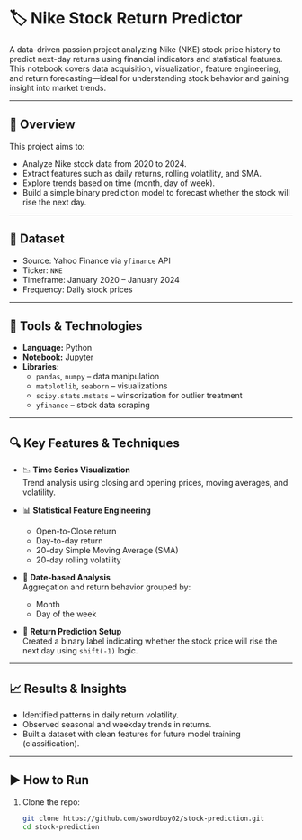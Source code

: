 # 🏷️ Nike Stock Return Predictor

A data-driven passion project analyzing Nike (NKE) stock price history to predict next-day returns using financial indicators and statistical features. This notebook covers data acquisition, visualization, feature engineering, and return forecasting—ideal for understanding stock behavior and gaining insight into market trends.

---

## 📌 Overview

This project aims to:
- Analyze Nike stock data from 2020 to 2024.
- Extract features such as daily returns, rolling volatility, and SMA.
- Explore trends based on time (month, day of week).
- Build a simple binary prediction model to forecast whether the stock will rise the next day.

---

## 📁 Dataset

- Source: Yahoo Finance via `yfinance` API
- Ticker: `NKE`
- Timeframe: January 2020 – January 2024
- Frequency: Daily stock prices

---

## 🔧 Tools & Technologies

- **Language:** Python
- **Notebook:** Jupyter
- **Libraries:** 
  - `pandas`, `numpy` – data manipulation
  - `matplotlib`, `seaborn` – visualizations
  - `scipy.stats.mstats` – winsorization for outlier treatment
  - `yfinance` – stock data scraping

---

## 🔍 Key Features & Techniques

- 📉 **Time Series Visualization**  
  Trend analysis using closing and opening prices, moving averages, and volatility.

- 📊 **Statistical Feature Engineering**  
  - Open-to-Close return
  - Day-to-day return
  - 20-day Simple Moving Average (SMA)
  - 20-day rolling volatility

- 📅 **Date-based Analysis**  
  Aggregation and return behavior grouped by:
  - Month
  - Day of the week

- 🧪 **Return Prediction Setup**  
  Created a binary label indicating whether the stock price will rise the next day using `shift(-1)` logic.

---

## 📈 Results & Insights

- Identified patterns in daily return volatility.
- Observed seasonal and weekday trends in returns.
- Built a dataset with clean features for future model training (classification).

---

## ▶️ How to Run

1. Clone the repo:
   ```bash
   git clone https://github.com/swordboy02/stock-prediction.git
   cd stock-prediction
